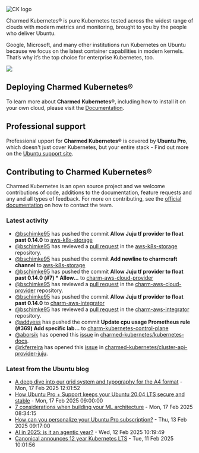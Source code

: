 ![CK logo](https://assets.ubuntu.com/v1/451d4cf4-Charmed+Kubernetes_RGB_onWhite_2022.svg)

Charmed Kubernetes® is pure Kubernetes tested across the widest range of clouds with modern metrics and monitoring, brought to you by the people who deliver Ubuntu.

Google, Microsoft, and many other institutions run Kubernetes on Ubuntu because we focus on the latest container capabilities in modern kernels. That’s why it’s the top choice for enterprise Kubernetes, too.

![](https://assets.ubuntu.com/v1/843c77b6-juju-at-a-glace.svg)

## Deploying Charmed Kubernetes®

To learn more about **Charmed Kubernetes**®, including how to install it on your own cloud, please visit the [Documentation][docs].

## Professional support

Professional upport for **Charmed Kubernetes**® is covered by **Ubuntu Pro**, which doesn't just cover Kubernetes, but your entire stack - Find out more on the [Ubuntu support site](https://ubuntu.com/support).

## Contributing to Charmed Kubernetes®

Charmed Kubernetes is an open source project and we welcome contributions of code, additions to the documentation, feature requests and any and all types of feedback. For more on contributing, see the [official documentation][get-in-touch] on how to contact the team.

<!-- LINKS -->
[docs]: https://ubuntu.com/kubernetes/docs
[get-in-touch]: https://ubuntu.com/kubernetes/docs/get-in-touch

### Latest activity

<!-- activity starts -->
 - [@bschimke95](https://github.com/bschimke95) has pushed the commit **Allow Juju tf provider to float past 0.14.0** to [aws-k8s-storage](https://github.com/charmed-kubernetes/aws-k8s-storage)
 - [@bschimke95](https://github.com/bschimke95) has reviewed a [pull request](https://github.com/charmed-kubernetes/aws-k8s-storage/pull/15) in the [aws-k8s-storage](https://github.com/charmed-kubernetes/aws-k8s-storage) repository.
 - [@bschimke95](https://github.com/bschimke95) has pushed the commit **Add newline to charmcraft channel** to [aws-k8s-storage](https://github.com/charmed-kubernetes/aws-k8s-storage)
 - [@bschimke95](https://github.com/bschimke95) has pushed the commit **Allow Juju tf provider to float past 0.14.0 (#7)  * Allow...** to [charm-aws-cloud-provider](https://github.com/charmed-kubernetes/charm-aws-cloud-provider)
 - [@bschimke95](https://github.com/bschimke95) has reviewed a [pull request](https://github.com/charmed-kubernetes/charm-aws-cloud-provider/pull/7) in the [charm-aws-cloud-provider](https://github.com/charmed-kubernetes/charm-aws-cloud-provider) repository.
 - [@bschimke95](https://github.com/bschimke95) has pushed the commit **Allow Juju tf provider to float past 0.14.0** to [charm-aws-integrator](https://github.com/charmed-kubernetes/charm-aws-integrator)
 - [@bschimke95](https://github.com/bschimke95) has reviewed a [pull request](https://github.com/charmed-kubernetes/charm-aws-integrator/pull/6) in the [charm-aws-integrator](https://github.com/charmed-kubernetes/charm-aws-integrator) repository.
 - [@addyess](https://github.com/addyess) has pushed the commit **Update cpu usage Prometheus rule (#369)  Add specific lab...** to [charm-kubernetes-control-plane](https://github.com/charmed-kubernetes/charm-kubernetes-control-plane)
 - [@aborsik](https://github.com/aborsik) has opened this [issue](https://github.com/charmed-kubernetes/kubernetes-docs/issues/879) in [charmed-kubernetes/kubernetes-docs](https://api.github.com/repos/charmed-kubernetes/kubernetes-docs).
 - [@rkferreira](https://github.com/rkferreira) has opened this [issue](https://github.com/charmed-kubernetes/cluster-api-provider-juju/issues/20) in [charmed-kubernetes/cluster-api-provider-juju](https://api.github.com/repos/charmed-kubernetes/cluster-api-provider-juju).
<!-- activity ends -->

<!-- roadmap starts -->

<!-- roadmap ends -->

### Latest from the Ubuntu blog

<!-- blog starts -->
* [A deep dive into our grid system and typography for the A4 format](https://ubuntu.com//blog/a-look-under-the-hood-of-our-grid-system-and-typography-for-the-a4-format) - Mon, 17 Feb 2025 12:01:52 
* [How Ubuntu Pro + Support keeps your Ubuntu 20.04 LTS secure and stable](https://ubuntu.com//blog/20-04-support-how-ubuntu-pro-support-keeps-your-ubuntu-20-04-lts-secure-and-stable) - Mon, 17 Feb 2025 09:00:00 
* [7 considerations when building your ML architecture](https://ubuntu.com//blog/7-considerations-ml-architecture) - Mon, 17 Feb 2025 08:34:15 
* [How can you personalize your Ubuntu Pro subscription?](https://ubuntu.com//blog/how-can-you-personalize-your-ubuntu-pro-subscription) - Thu, 13 Feb 2025 09:17:00 
* [AI in 2025: is it an agentic year?](https://ubuntu.com//blog/ai-in-2025-is-it-an-agentic-year) - Wed, 12 Feb 2025 10:19:49 
* [Canonical announces 12 year Kubernetes LTS](https://ubuntu.com//blog/12-year-lts-for-kubernetes) - Tue, 11 Feb 2025 10:01:56 
<!-- blog ends -->
